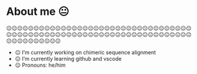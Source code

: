 # About me 😐


😐😐😐😐😐😐😐😐😐😐😐😐😐😐😐😐😐😐😐😐😐😐😐😐😐😐😐😐😐😐😐😐😐😐😐😐😐😐😐😐😐😐😐😐😐😐😐😐😐😐😐😐😐😐😐😐😐😐😐😐😐😐😐😐😐😐😐😐😐😐😐😐😐😐😐😐😐😐

- 😐 I’m currently working on chimeric sequence alignment
- 😐 I’m currently learning github and vscode
- 😐 Pronouns: he/him

